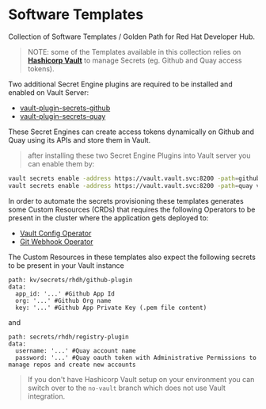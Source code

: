 # Software Templates

Collection of Software Templates / Golden Path for Red Hat Developer Hub.

> NOTE: some of the Templates available in this collection relies on [**Hashicorp Vault**](https://www.vaultproject.io/) to manage Secrets (eg. Github and Quay access tokens). 

Two additional Secret Engine plugins are required to be installed and enabled on Vault Server:

 * [vault-plugin-secrets-github](https://github.com/martinbaillie/vault-plugin-secrets-github)
 * [vault-plugin-secrets-quay](https://github.com/redhat-cop/vault-plugin-secrets-quay/)

These Secret Engines can create access tokens dynamically on Github and Quay using its APIs and store them in Vault.

> after installing these two Secret Engine Plugins into Vault server you can enable them by:
```sh
vault secrets enable -address https://vault.vault.svc:8200 -path=github vault-plugin-secrets-github
vault secrets enable -address https://vault.vault.svc:8200 -path=quay vault-plugin-secrets-quay
```

In order to automate the secrets provisioning these templates generates some Custom Resources (CRDs) that requires the following Operators to be present in the cluster where the application gets deployed to:

 * [Vault Config Operator](https://github.com/redhat-cop/vault-config-operator)
 * [Git Webhook Operator](https://github.com/redhat-cop/gitwebhook-operator)

The Custom Resources in these templates also expect the following secrets to be present in your Vault instance

```
path: kv/secrets/rhdh/github-plugin
data:
  app_id: '...' #Github App Id
  org: '...' #Github Org name
  key: '...' #Github App Private Key (.pem file content)
```

and 

```
path: secrets/rhdh/registry-plugin
data:
  username: '...' #Quay account name
  password: '...' #Quay oauth token with Administrative Permissions to manage repos and create new accounts
```

> If you don't have Hashicorp Vault setup on your environment you can switch over to the `no-vault` branch which does not use Vault integration.